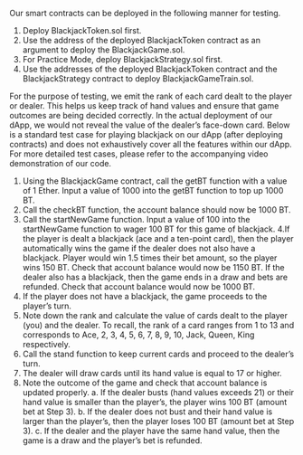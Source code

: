 Our smart contracts can be deployed in the following manner for testing.
1. Deploy BlackjackToken.sol first.
2. Use the address of the deployed BlackjackToken contract as an argument to deploy the BlackjackGame.sol.
3. For Practice Mode, deploy BlackjackStrategy.sol first. 
4. Use the addresses of the deployed BlackjackToken contract and the BlackjackStrategy contract to deploy BlackjackGameTrain.sol.

For the purpose of testing, we emit the rank of each card dealt to the player or dealer. This helps us keep track of hand values and ensure that game outcomes are being decided correctly. In the actual deployment of our dApp, we would not reveal the value of the dealer’s face-down card. Below is a standard test case for playing blackjack on our dApp (after deploying contracts) and does not exhaustively cover all the features within our dApp. For more detailed test cases, please refer to the accompanying video demonstration of our code.

1. Using the BlackjackGame contract, call the getBT function with a value of 1 Ether. Input a value of 1000 into the getBT function to top up 1000 BT.
2. Call the checkBT function, the account balance should now be 1000 BT.
3. Call the startNewGame function. Input a value of 100 into the startNewGame function to wager 100 BT for this game of blackjack.
4.If the player is dealt a blackjack (ace and a ten-point card), then the player automatically wins the game if the dealer does not also have a blackjack. Player would win 1.5 times their bet amount, so the player wins 150 BT. Check that account balance would now be 1150 BT. 
If the dealer also has a blackjack, then the game ends in a draw and bets are refunded. Check that account balance would now be 1000 BT.
5. If the player does not have a blackjack, the game proceeds to the player’s turn. 
6. Note down the rank and calculate the value of cards dealt to the player (you) and the dealer. To recall, the rank of a card ranges from 1 to 13 and corresponds to Ace, 2, 3, 4, 5, 6, 7, 8, 9, 10, Jack, Queen, King respectively. 
7. Call the stand function to keep current cards and proceed to the dealer’s turn.
8. The dealer will draw cards until its hand value is equal to 17 or higher.
9. Note the outcome of the game and check that account balance is updated properly.
a. If the dealer busts (hand values exceeds 21) or their hand value is smaller than the player’s, the player wins 100 BT (amount bet at Step 3).
b. If the dealer does not bust and their hand value is larger than the player’s, then the player loses 100 BT (amount bet at Step 3).
c. If the dealer and the player have the same hand value, then the game is a draw and the player’s bet is refunded.
